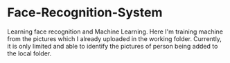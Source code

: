 # Face-Recognition-System
Learning face recognition and Machine Learning. Here I'm training machine from the pictures which I already uploaded in the working folder. Currently, it is only limited and able to identify the pictures of person being added to the local folder.
